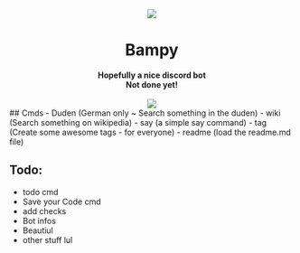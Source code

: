 <div align=center>
    <a href="">
        <img src="https://cdn.discordapp.com/attachments/528334474895949840/544109119741755392/BampyIMG.png"</img>
    </a>
    <h1>Bampy</h1>
    <strong>Hopefully a nice discord bot</strong> </br>
    <strong>Not done yet!</strong> </br>
    </br>
    <a href="https://www.codacy.com/app/Bmbus/Bampy?utm_source=github.com&amp;utm_medium=referral&amp;utm_content=Bmbus/Bampy&amp;utm_campaign=Badge_Grade"><img src="https://api.codacy.com/project/badge/Grade/6e253b65e6e34ae6bc4894722f4f46e7"/></a>
    </br>
</div>
## Cmds
- Duden (German only ~ Search something in the duden)
- wiki (Search something on wikipedia)
- say (a simple say command)
- tag (Create some awesome tags - for everyone)
- readme (load the readme.md file)

## Todo:
- todo cmd
- Save your Code cmd
- add checks
- Bot infos
- Beautiul 
- other stuff lul
